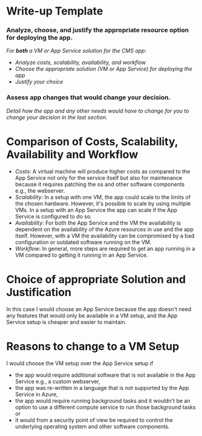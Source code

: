 # Write-up Template

### Analyze, choose, and justify the appropriate resource option for deploying the app.

*For **both** a VM or App Service solution for the CMS app:*
- *Analyze costs, scalability, availability, and workflow*
- *Choose the appropriate solution (VM or App Service) for deploying the app*
- *Justify your choice*

### Assess app changes that would change your decision.

*Detail how the app and any other needs would have to change for you to change your decision in the last section.* 

# Comparison of Costs, Scalability, Availability and Workflow

- *Costs*: A virtual machine will produce higher costs as compared to the App Service not only for the service itself but also for maintenance because it requires patching the os and other software components e.g., the webserver. 
- *Scalability*: In a setup with one VM, the app could scale to the limits of the chosen hardware. However, it's possible to scale by using multiple VMs. In a setup with an App Service the app can scale if the App Service is configured to do so.
- *Availability*: For both the App Service and the VM the availability is dependent on the availability of the Azure resources in use and the app itself. However, with a VM the availability can be compromised by a bad configuration or outdated software running on the VM.
- *Workflow*: In general, more steps are required to get an app running in a VM compared to getting it running in an App Service.

# Choice of appropriate Solution and Justification

In this case I would choose an App Service because the app doesn't need any features that would only be available in a VM setup, and the App Service setup is cheaper and easier to maintain.

# Reasons to change to a VM Setup

I would choose the VM setup over the App Service setup if 
* the app would require additional software that is not available in the App Service e.g., a custom webserver,
* the app was re-written in a language that is not supported by the App Service in Azure,
* the app would require running background tasks and it wouldn't be an option to use a different compute service to run those background tasks or
* it would from a security point of view be required to control the underlying operating system and other software components.
